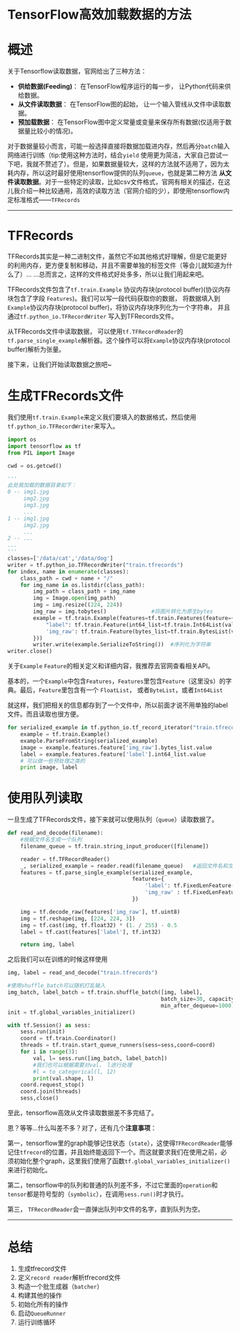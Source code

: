 
# TensorFlow高效加载数据的方法
# 概述
 关于Tensorflow读取数据，官网给出了三种方法：

- **供给数据(Feeding)**： 在TensorFlow程序运行的每一步， 让Python代码来供给数据。
- **从文件读取数据**： 在TensorFlow图的起始， 让一个输入管线从文件中读取数据。
- **预加载数据**： 在TensorFlow图中定义常量或变量来保存所有数据(仅适用于数据量比较小的情况)。

对于数据量较小而言，可能一般选择直接将数据加载进内存，然后再分`batch`输入网络进行训练（tip:使用这种方法时，结合`yield` 使用更为简洁，大家自己尝试一下吧，我就不赘述了）。但是，如果数据量较大，这样的方法就不适用了，因为太耗内存，所以这时最好使用tensorflow提供的队列`queue`，也就是第二种方法 **从文件读取数据**。对于一些特定的读取，比如csv文件格式，官网有相关的描述，在这儿我介绍一种比较通用，高效的读取方法（官网介绍的少），即使用tensorflow内定标准格式——`TFRecords`

------

# TFRecords

TFRecords其实是一种二进制文件，虽然它不如其他格式好理解，但是它能更好的利用内存，更方便复制和移动，并且不需要单独的标签文件（等会儿就知道为什么了）... ...总而言之，这样的文件格式好处多多，所以让我们用起来吧。

TFRecords文件包含了`tf.train.Example` 协议内存块(protocol buffer)(协议内存块包含了字段 `Features`)。我们可以写一段代码获取你的数据， 将数据填入到`Example`协议内存块(protocol buffer)，将协议内存块序列化为一个字符串， 并且通过`tf.python_io.TFRecordWriter` 写入到TFRecords文件。

从TFRecords文件中读取数据， 可以使用`tf.TFRecordReader`的`tf.parse_single_example`解析器。这个操作可以将`Example`协议内存块(protocol buffer)解析为张量。

接下来，让我们开始读取数据之旅吧~

# 生成TFRecords文件

 我们使用`tf.train.Example`来定义我们要填入的数据格式，然后使用`tf.python_io.TFRecordWriter`来写入。

```python
import os
import tensorflow as tf
from PIL import Image

cwd = os.getcwd()

'''
此处我加载的数据目录如下：
0 -- img1.jpg
     img2.jpg
     img3.jpg
     ...
1 -- img1.jpg
     img2.jpg
     ...
2 -- ...
...
'''
classes=['/data/cat','/data/dog']
writer = tf.python_io.TFRecordWriter("train.tfrecords")
for index, name in enumerate(classes):
    class_path = cwd + name + "/"
    for img_name in os.listdir(class_path):
        img_path = class_path + img_name
        img = Image.open(img_path)
        img = img.resize((224, 224))
        img_raw = img.tobytes()              #将图片转化为原生bytes
        example = tf.train.Example(features=tf.train.Features(feature={
            "label": tf.train.Feature(int64_list=tf.train.Int64List(value=[index])),
            'img_raw': tf.train.Feature(bytes_list=tf.train.BytesList(value=[img_raw]))
        }))
        writer.write(example.SerializeToString())  #序列化为字符串
writer.close()
```
 关于`Example` `Feature`的相关定义和详细内容，我推荐去官网查看相关API。

基本的，一个`Example`中包含`Features`，`Features`里包含`Feature`（这里没s）的字典。最后，`Feature`里包含有一个 `FloatList`， 或者`ByteList`，或者`Int64List`

 就这样，我们把相关的信息都存到了一个文件中，所以前面才说不用单独的label文件。而且读取也很方便。

```python
for serialized_example in tf.python_io.tf_record_iterator("train.tfrecords"):
    example = tf.train.Example()
    example.ParseFromString(serialized_example)
    image = example.features.feature['img_raw'].bytes_list.value
    label = example.features.feature['label'].int64_list.value
    # 可以做一些预处理之类的
    print image, label
```


# 使用队列读取
 一旦生成了TFRecords文件，接下来就可以使用队列（`queue`）读取数据了。
```python
def read_and_decode(filename):
	#根据文件名生成一个队列
    filename_queue = tf.train.string_input_producer([filename])

    reader = tf.TFRecordReader()
    _, serialized_example = reader.read(filename_queue)   #返回文件名和文件
    features = tf.parse_single_example(serialized_example,
                                       features={
                                           'label': tf.FixedLenFeature([], tf.int64),
                                           'img_raw' : tf.FixedLenFeature([], tf.string),
                                       })

    img = tf.decode_raw(features['img_raw'], tf.uint8)
    img = tf.reshape(img, [224, 224, 3])
    img = tf.cast(img, tf.float32) * (1. / 255) - 0.5
    label = tf.cast(features['label'], tf.int32)

    return img, label
```

 之后我们可以在训练的时候这样使用
```python
img, label = read_and_decode("train.tfrecords")

#使用shuffle_batch可以随机打乱输入
img_batch, label_batch = tf.train.shuffle_batch([img, label],
                                                batch_size=30, capacity=2000,
                                                min_after_dequeue=1000)
init = tf.global_variables_initializer()

with tf.Session() as sess:
    sess.run(init)
    coord = tf.train.Coordinator()
    threads = tf.train.start_queue_runners(sess=sess,coord=coord)
    for i in range(3):
        val, l= sess.run([img_batch, label_batch])
        #我们也可以根据需要对val， l进行处理
        #l = to_categorical(l, 12)
        print(val.shape, l)
    coord.request_stop()
    coord.join(threads)
    sess,close()
```
 至此，tensorflow高效从文件读取数据差不多完结了。


 恩？等等...什么叫差不多？对了，还有几个**注意事项**：

 第一，tensorflow里的graph能够记住状态（`state`），这使得`TFRecordReader`能够记住`tfrecord`的位置，并且始终能返回下一个。而这就要求我们在使用之前，必须初始化整个graph，这里我们使用了函数`tf.global_variables_initializer()`来进行初始化。

第二，tensorflow中的队列和普通的队列差不多，不过它里面的`operation`和`tensor`都是符号型的（`symbolic`），在调用`sess.run()`时才执行。

 第三， `TFRecordReader`会一直弹出队列中文件的名字，直到队列为空。

------
# 总结

 1. 生成tfrecord文件
 2. 定义`record reader`解析tfrecord文件
 3. 构造一个批生成器（`batcher`）
 4. 构建其他的操作
 5. 初始化所有的操作
 6. 启动`QueueRunner`
 7. 运行训练循环
